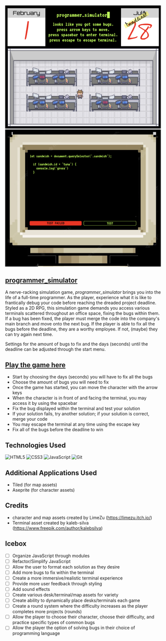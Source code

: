 ![The office space within the middle of a game](./screenshots/office-space.png)
![A failed solution to a bug within the terminal](./screenshots/failed-solution.png)

## [programmer_simulator](https://programmer-simulator.netlify.app/)

A nerve-racking simulation game, *programmer_simulator* brings you into the life of a full-time programmer. As the player, experience what it is like to frantically debug your code before reaching the dreaded project deadline. Styled as a 2D RPG, this simulation game demands you access various terminals scattered throughout an office space, fixing the bugs within them. If a bug has been fixed, the player must merge the code into the company's main branch and move onto the next bug. If the player is able to fix all the bugs before the deadline, they are a worthy employee. If not, (maybe) they can try again next time.

Settings for the amount of bugs to fix and the days (seconds) until the deadline can be adjusted through the start menu.

## [Play the game here](https://programmer-simulator.netlify.app/)

- Start by choosing the days (seconds) you will have to fix all the bugs
- Choose the amount of bugs you will need to fix
- Once the game has started, you can move the character with the arrow keys
- When the character is in front of and facing the terminal, you may access it by using the spacebar
- Fix the bug displayed within the terminal and test your solution
- If your solution fails, try another solution; if your solution is correct, merge your code
- You may escape the terminal at any time using the escape key
- Fix all of the bugs before the deadline to win

## Technologies Used

![HTML5](https://img.shields.io/badge/html5-%23E34F26.svg?style=for-the-badge&logo=html5&logoColor=white)
![CSS3](https://img.shields.io/badge/css3-%231572B6.svg?style=for-the-badge&logo=css3&logoColor=white)
![JavaScript](https://img.shields.io/badge/javascript-%23323330.svg?style=for-the-badge&logo=javascript&logoColor=%23F7DF1E)
![Git](https://img.shields.io/badge/git-%23F05033.svg?style=for-the-badge&logo=git&logoColor=white)

## Additional Applications Used

- Tiled (for map assets)
- Aseprite (for character assets)

## Credits

- character and map assets created by LimeZu (https://limezu.itch.io/)
- Terminal asset created by kaleb-silva (https://www.freepik.com/author/kalebsilva)

## Icebox

- [ ] Organize JavaScript through modules
- [ ] Refactor/Simplify JavaScript
- [ ] Allow the user to format each solution as they desire
- [ ] Add more bugs to fix within the terminal
- [ ] Create a more immersive/realistic terminal experience
- [ ] Provide more user feedback through styling
- [ ] Add sound effects
- [ ] Create various desk/terminal/map assets for variety
- [ ] Create ability to dynamically place desks/terminals each game
- [ ] Create a round system where the difficulty increases as the player completes more projects (rounds)
- [ ] Allow the player to choose their character, choose their difficulty, and practice specific types of common bugs
- [ ] Allow the player the option of solving bugs in their choice of programming language
